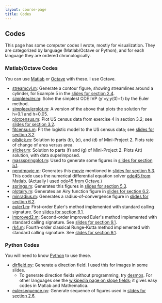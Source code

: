 ```yaml
---
layout: course-page
title: Codes
---
```


## Codes

This page has some computer codes I wrote, mostly for visualization.  They are categorized by language (Matlab/Octave or Python), and for each language they are ordered chronologically.

### Matlab/Octave Codes

You can use [Matlab](https://www.mathworks.com/products/matlab.html) or [Octave](https://www.gnu.org/software/octave/) with these.  I use Octave.

* [streamcyl.m](assets/codes/streamcyl.m): Generate a contour figure, showing streamlines around a cylinder, for Example 5 in the [slides for section 2.4](assets/slides/2-4.pdf).
* [simpleeuler.m](assets/codes/simpleeuler.m): Solve the simplest ODE IVP (y'=y,y(0)=1) by the Euler method.
* [simpleeulerplot.m](assets/codes/simpleeulerplot.m): A version of the above that plots the solution for h=0.1 and h=0.05.
* [plotcensus.m](assets/codes/plotcensus.m): Plot US census data from exercise 4 in section 3.2; see [slides for section 3.2](assets/slides/3-2.pdf).
* [fitcensus.m](assets/codes/fitcensus.m): Fit the logistic model to the US census data; see [slides for section 3.2](assets/slides/3-2.pdf).
* [oilslick.m](assets/codes/oilslick.m): Solution to parts (b), (c), and (d) of Mini-Project 2.  Plots rate of change of area versus area.
* [slicker.m](assets/codes/slicker.m): Solution to parts (f) and (g) of Mini-Project 2.  Plots A(t) solution, with data superimposed.
* [massspringplot.m](assets/codes/massspringplot.m): Used to generate some figures in [slides for section 5.1](assets/slides/5-1.pdf).
* [pendmovie.m](assets/codes/pendmovie.m): Generates this [movie](assets/codes/pendmovie.gif) mentioned in [slides for section 5.3](assets/slides/5-3.pdf).  This code uses the numerical differential equation solver [ode45 from Matlab](https://www.mathworks.com/help/matlab/ref/ode45.html).  (Actually I used [ode45 from Octave](https://octave.sourceforge.io/octave/function/ode45.html).)
* [springs.m](assets/codes/springs.m): Generates this figures in [slides for section 5.3](assets/slides/5-3.pdf).
* [plotairy.m](assets/codes/plotairy.m): Generates an Airy function figure in [slides for section 6.2](assets/slides/6-2.pdf).
* [minradius.m](assets/codes/minradius.m): Generates a radius-of-convergence figure in [slides for section 6.2](assets/slides/6-2.pdf).
* [euler1.m](assets/codes/euler1.m): First-order Euler's method implemented with standard calling signature.  See [slides for section 9.1](assets/slides/9-1.pdf).
* [improved2.m](assets/codes/improved2.m): Second-order improved Euler's method implemented with standard calling signature.  See [slides for section 9.1](assets/slides/9-1.pdf).
* [rk4.m](assets/codes/rk4.m):  Fourth-order classical Runge-Kutta method implemented with standard calling signature.  See [slides for section 9.1](assets/slides/9-1.pdf).

### Python Codes

You will need to know [Python](https://www.python.org/) to use these.

* [dirfield.py](assets/codes/dirfield.py): Generate a direction field.  I used this for images in some slides.
    * To generate direction fields without programming, try [desmos](https://www.desmos.com/).  For other languages see the [wikipedia page on slope fields](https://en.wikipedia.org/wiki/Slope_field); it gives easy codes in Matlab and Mathematica.
* [eulersequence.py](assets/codes/eulersequence.py): Generate sequence of figures used in [slides for section 2.6](assets/slides/2-6.pdf).

